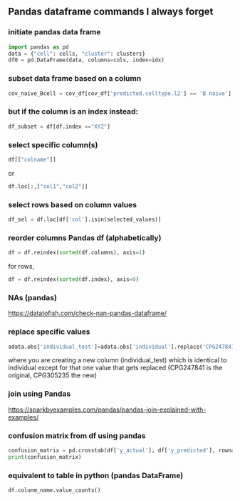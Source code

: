 ## Pandas dataframe commands I always forget

### initiate pandas data frame

```Python
import pandas as pd
data = {"cell": cells, "cluster": clusters}
df0 = pd.DataFrame(data, columns=cols, index=idx)
```

### subset data frame based on a column

```Python
cov_naive_Bcell = cov_df[cov_df['predicted.celltype.l2'] == 'B naive']
```

### but if the column is an index instead:

```Python
df_subset = df[df.index =="XYZ"]
```

### select specific column(s)

```Python
df[["colname"]]
```

or

```Python
df.loc[:,["col1","col2"]]
```

### select rows based on column values

```Python
df_sel = df.loc[df['col'].isin(selected_values)]
```

### reorder columns Pandas df (alphabetically)

```Python
df = df.reindex(sorted(df.columns), axis=1)
```

for rows,

```Python
df = df.reindex(sorted(df.index), axis=0)
```

### NAs (pandas)

https://datatofish.com/check-nan-pandas-dataframe/

### replace specific values

```Python
adata.obs['individual_test']=adata.obs['individual'].replace('CPG247841', 'CPG305235')
```

where you are creating a new column (individual_test) which is identical to individual except for that one value that gets replaced (CPG247841 is the original, CPG305235 the new)

### join using Pandas

https://sparkbyexamples.com/pandas/pandas-join-explained-with-examples/

### confusion matrix from df using pandas

```Python
confusion_matrix = pd.crosstab(df['y_actual'], df['y_predicted'], rownames=['Actual'], colnames=['Predicted'])
print(confusion_matrix)
```

### equivalent to table in python (pandas DataFrame)

```Python
df.colunm_name.value_counts()
```
